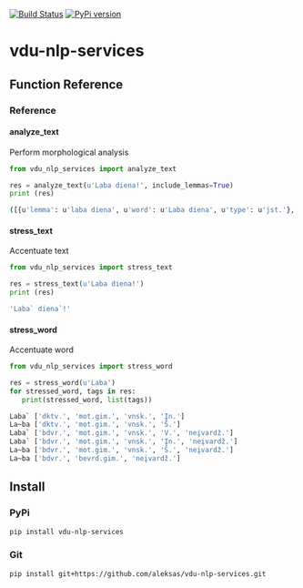 [![Build Status](https://travis-ci.org/aleksas/vdu-nlp-services.svg?branch=master)](https://travis-ci.org/aleksas/vdu-nlp-services)
[![PyPi version](https://pypip.in/v/vdu-nlp-services/badge.png)](https://pypi.org/project/vdu-nlp-services/)

# vdu-nlp-services

## Function Reference

### Reference

#### analyze_text

Perform morphological analysis

```python
from vdu_nlp_services import analyze_text

res = analyze_text(u'Laba diena!', include_lemmas=True)
print (res)
```
```sh
([{u'lemma': u'laba diena', u'word': u'Laba diena', u'type': u'jst.'}, {u'sep': u'!'}, {u'p': None}], [{u'lemma': u'laba diena', 'span': (0, 4), u'word': u'Laba', u'type': u'jst.'}, {'other': u' ', 'span': (4, 5)}, {u'lemma': u'laba diena', 'span': (5, 10), u'word': u'diena', u'type': u'jst.'}, {'other': u'!', 'span': (10, 11)}])
```
#### stress_text

Accentuate text

```python
from vdu_nlp_services import stress_text

res = stress_text(u'Laba diena!')
print (res)
```
```sh
'Laba` diena`!'
```
#### stress_word

Accentuate word

```python
from vdu_nlp_services import stress_word

res = stress_word(u'Laba')
for stressed_word, tags in res:
   print(stressed_word, list(tags))
```
```sh
Laba` ['dktv.', 'mot.gim.', 'vnsk.', 'Įn.']
La~ba ['dktv.', 'mot.gim.', 'vnsk.', 'Š.']
Laba` ['bdvr.', 'mot.gim.', 'vnsk.', 'V.', 'neįvardž.']
Laba` ['bdvr.', 'mot.gim.', 'vnsk.', 'Įn.', 'neįvardž.']
La~ba ['bdvr.', 'mot.gim.', 'vnsk.', 'Š.', 'neįvardž.']
La~ba ['bdvr.', 'bevrd.gim.', 'neįvardž.']
```

## Install

### PyPi
```bash
pip install vdu-nlp-services
```
### Git
```bash
pip install git+https://github.com/aleksas/vdu-nlp-services.git
```

